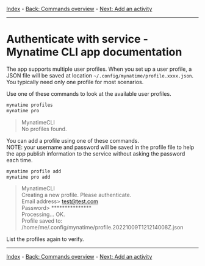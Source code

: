 
[Index](AppCLI.0Index.en.md) - [Back: Commands overview](AppCLI.Commands-overview.en.md) - [Next: Add an activity](AppCLI.Add-activity.en.md) 

---

Authenticate with service - Mynatime CLI app documentation
====================================

The app supports multiple user profiles. When you set up a user profile, a JSON file will be saved at location `~/.config/mynatime/profile.xxxx.json`. You typically need only one profile for most scenarios.

Use one of these commands to look at the available user profiles.

```bash
mynatime profiles
mynatime pro
```

> MynatimeCLI  
No profiles found.

You can add a profile using one of these commands.  
NOTE: your username and password will be saved in the profile file to help the app publish information to the service without asking the password each time.

```bash
mynatime profile add
mynatime pro add
```

> MynatimeCLI   
Creating a new profile. Please authenticate.   
Email address> test@test.com  
Password>      ***************  
Processing... OK.   
Profile saved to: /home/me/.config/mynatime/profile.20221009T121214008Z.json

List the profiles again to verify.



---

[Index](AppCLI.0Index.en.md) - [Back: Commands overview](AppCLI.Commands-overview.en.md) - [Next: Add an activity](AppCLI.Add-activity.en.md) 
